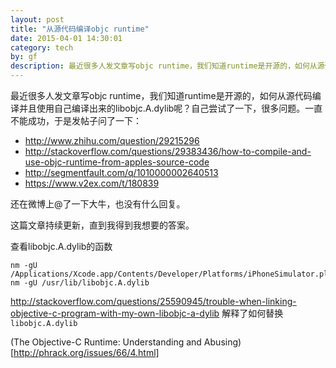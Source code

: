 ```yaml
---
layout: post
title: "从源代码编译objc runtime"
date: 2015-04-01 14:30:01
category: tech
by: gf
description: 最近很多人发文章写objc runtime，我们知道runtime是开源的，如何从源代码编译并且使用自己编译出来的libobjc.A.dylib呢？
---
```


 最近很多人发文章写objc runtime，我们知道runtime是开源的，如何从源代码编译并且使用自己编译出来的libobjc.A.dylib呢？自己尝试了一下，很多问题。一直不能成功，于是发帖子问了一下：

- <http://www.zhihu.com/question/29215296>
- <http://stackoverflow.com/questions/29383436/how-to-compile-and-use-objc-runtime-from-apples-source-code>
- <http://segmentfault.com/q/1010000002640513>
- <https://www.v2ex.com/t/180839>

还在微博上@了一下大牛，也没有什么回复。

这篇文章持续更新，直到我得到我想要的答案。

查看libobjc.A.dylib的函数

	nm -gU /Applications/Xcode.app/Contents/Developer/Platforms/iPhoneSimulator.platform/Developer/SDKs/iPhoneSimulator.sdk/usr/lib/libobjc.A.dylib
	nm -gU /usr/lib/libobjc.A.dylib

<http://stackoverflow.com/questions/25590945/trouble-when-linking-objective-c-program-with-my-own-libobjc-a-dylib> 解释了如何替换`libobjc.A.dylib`

(The Objective-C Runtime:  Understanding and Abusing)[http://phrack.org/issues/66/4.html]